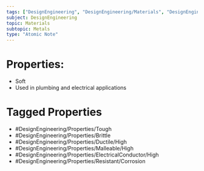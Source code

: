 ```yaml
---
tags: ["DesignEngineering", "DesignEngineering/Materials", "DesignEngineering/Materials/Metals", "DesignEngineering/Materials/Metals/Materials"]
subject: DesignEngineering
topic: Materials
subtopic: Metals
type: "Atomic Note"
---
```

 
# Properties:
  - Soft
  - Used in plumbing and electrical applications

# Tagged Properties
 - #DesignEngineering/Properties/Tough 
 - #DesignEngineering/Properties/Brittle
 - #DesignEngineering/Properties/Ductile/High
 - #DesignEngineering/Properties/Malleable/High
 - #DesignEngineering/Properties/ElectricalConductor/High
 - #DesignEngineering/Properties/Resistant/Corrosion